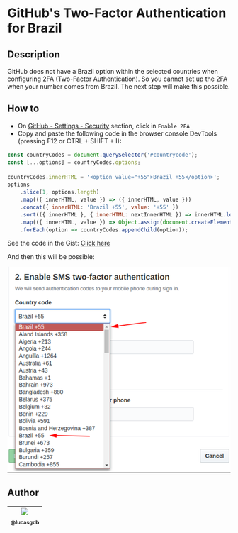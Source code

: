 # GitHub's Two-Factor Authentication for Brazil

## Description

GitHub does not have a Brazil option within the selected countries when configuring 2FA (Two-Factor Authentication). So you cannot set up the 2FA when your number comes from Brazil. The next step will make this possible. 

## How to

- On [GitHub - Settings - Security](https://github.com/settings/security) section, click in `Enable 2FA`
- Copy and paste the following code in the browser console DevTools (pressing F12 or CTRL + SHIFT + I):

```js
const countryCodes = document.querySelector('#countrycode');
const [...options] = countryCodes.options;

countryCodes.innerHTML = '<option value="+55">Brazil +55</option>';
options
	.slice(1, options.length)
	.map(({ innerHTML, value }) => ({ innerHTML, value }))
	.concat({ innerHTML: 'Brazil +55', value: '+55' })
	.sort(({ innerHTML }, { innerHTML: nextInnerHTML }) => innerHTML.localeCompare(nextInnerHTML))
	.map(({ innerHTML, value }) => Object.assign(document.createElement('option'), { innerHTML, value }))
	.forEach(option => countryCodes.appendChild(option));
```

See the code in the Gist: [Click here](https://gist.github.com/lucasgdb/3ee5dff4a4d2447fa40d7a2c0660a161)

And then this will be possible:

![printscreen](image/printscreen.png)

## Author

| [<img src="https://avatars3.githubusercontent.com/u/13838273?v=3&s=115"><br><sub>@lucasgdb</sub>](https://github.com/lucasgdb) |
| :----------------------------------------------------------------------------------------------------------------------------: |

